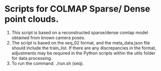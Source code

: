 # Scripts for COLMAP Sparse/ Dense point clouds.
1. This script is based on a reconstructed sparse/dense comlap model obtained from known camera poses.
2. The script is based on the seq_02 format, and the meta_data.json file should include the train_list. If there are any discrepancies in the format, adjustments may be required in the Python scripts within the utils folder for data processing.
3. To run the command: ./run.sh (seq).
